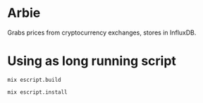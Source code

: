 # Arbie

Grabs prices from cryptocurrency exchanges, stores in InfluxDB.

# Using as long running script
`mix escript.build`

`mix escript.install`
